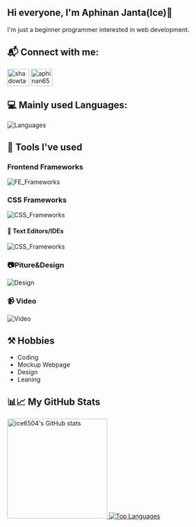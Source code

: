 ## Hi everyone, I'm Aphinan Janta(Ice)👋 
I'm just a beginner programmer interested in web development.

## 📬 Connect with me:
<a href="https://www.facebook.com/Aphinan6504/" target="_blank"><img align="center" src="https://raw.githubusercontent.com/rahuldkjain/github-profile-readme-generator/master/src/images/icons/Social/facebook.svg" alt="shadowtak" height="40" width="50" /></a>
<a href="https://instagram.com/aphinan6504" target="_blank"><img align="center" src="https://raw.githubusercontent.com/rahuldkjain/github-profile-readme-generator/master/src/images/icons/Social/instagram.svg" alt="aphinan6504" height="40" width="50" /></a>

## 💻 Mainly used Languages:
![Languages](https://skillicons.dev/icons?i=html,css,js,nodejs,python)

## 🧰 Tools I've used
### Frontend Frameworks
![FE_Frameworks](https://skillicons.dev/icons?i=vite,react,nuxtjs)
### CSS Frameworks 
![CSS_Frameworks](https://skillicons.dev/icons?i=tailwind)
#### 📑 Text Editors/IDEs
![CSS_Frameworks](https://skillicons.dev/icons?i=vscode)
### 📷Piture&Design
![Design](https://skillicons.dev/icons?i=photoshop,ai,figma)
### 📹 Video
![Video](https://skillicons.dev/icons?i=pr)

## ⚒ Hobbies
- Coding
- Mockup Webpage
- Design
- Leaning

## 📊📈 My GitHub Stats                
<a href="http://www.github.com/ice6504">
    <img src="https://github-readme-stats.vercel.app/api?username=ice6504&theme=github_dark" alt="ice6504's GitHub stats" height="230" />
</a>
<a href="https://github.com/ice6504" align="left">
    <img src="https://github-readme-stats.vercel.app/api/top-langs/?username=ice6504&theme=github_dark" alt="Top Languages" />
</a>
